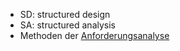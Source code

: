 - SD: structured design
- SA: structured analysis
- Methoden der [Anforderungsanalyse](Anforderungsanalyse.md)